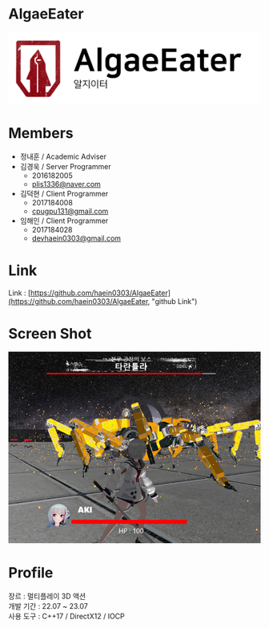 # AlgaeEater
![ex_screenshot](./img/main_img2.png)

# Members
* 정내훈 / Academic Adviser 
* 김경욱 / Server Programmer
    * 2016182005
    * plis1336@naver.com 
* 김덕현 / Client Programmer
    * 2017184008
    * cpugpu131@gmail.com
* 임해인 / Client Programmer
    * 2017184028
    * devhaein0303@gmail.com

# Link
Link : [https://github.com/haein0303/AlgaeEater](https://github.com/haein0303/AlgaeEater, "github Link")

# Screen Shot
![ex_screenshot](./img/main_img1.png)

# Profile
장르 : 멀티플레이 3D 액션  
개발 기간 : 22.07 ~ 23.07  
사용 도구 : C++17 / DirectX12 / IOCP  
